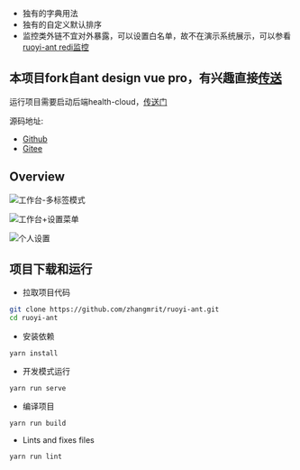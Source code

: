 
- 独有的字典用法
- 独有的自定义默认排序
- 监控类外链不宜对外暴露，可以设置白名单，故不在演示系统展示，可以参看 [ruoyi-ant redi监控](http://redis.ant.zmrit.com/)



本项目fork自ant design vue pro，有兴趣直接[传送](https://pro.loacg.com/)
----



运行项目需要启动后端health-cloud，[传送门](https://github.com/zhangxqing/health-cloud)

源码地址:
- [Github](https://github.com/zhangmrit/ruoyi-ant)
- [Gitee](https://gitee.com/zhangmrit/ruoyi-ant)


Overview
----

![工作台-多标签模式](https://static-2.loacg.com/open/static/github/20190224163345.jpg)

![工作台+设置菜单](https://static-2.loacg.com/open/static/github/20181126112124.png)

![个人设置](https://static-2.loacg.com/open/static/github/20180916-134251.png)


项目下载和运行
----

- 拉取项目代码
```bash
git clone https://github.com/zhangmrit/ruoyi-ant.git
cd ruoyi-ant
```

- 安装依赖
```
yarn install
```

- 开发模式运行
```
yarn run serve
```

- 编译项目
```
yarn run build
```

- Lints and fixes files
```
yarn run lint
```